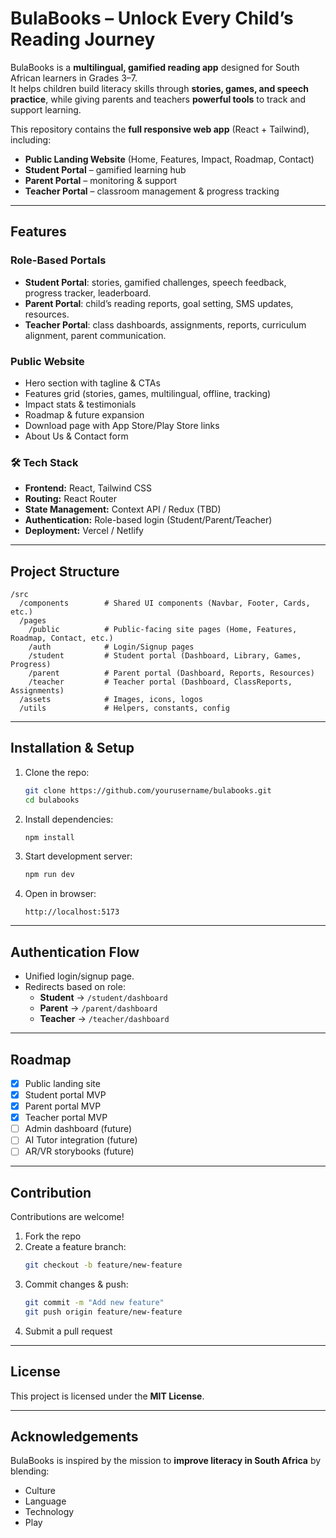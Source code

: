 # BulaBooks – Unlock Every Child’s Reading Journey

BulaBooks is a **multilingual, gamified reading app** designed for South African learners in Grades 3–7.  
It helps children build literacy skills through **stories, games, and speech practice**, while giving parents and teachers **powerful tools** to track and support learning.

This repository contains the **full responsive web app** (React + Tailwind), including:
- **Public Landing Website** (Home, Features, Impact, Roadmap, Contact)
- **Student Portal** – gamified learning hub
- **Parent Portal** – monitoring & support
- **Teacher Portal** – classroom management & progress tracking

---

## Features

### Role-Based Portals
- **Student Portal**: stories, gamified challenges, speech feedback, progress tracker, leaderboard.
- **Parent Portal**: child’s reading reports, goal setting, SMS updates, resources.
- **Teacher Portal**: class dashboards, assignments, reports, curriculum alignment, parent communication.

### Public Website
- Hero section with tagline & CTAs
- Features grid (stories, games, multilingual, offline, tracking)
- Impact stats & testimonials
- Roadmap & future expansion
- Download page with App Store/Play Store links
- About Us & Contact form

### 🛠️ Tech Stack
- **Frontend:** React, Tailwind CSS
- **Routing:** React Router
- **State Management:** Context API / Redux (TBD)
- **Authentication:** Role-based login (Student/Parent/Teacher)
- **Deployment:** Vercel / Netlify

---

## Project Structure

```
/src
  /components        # Shared UI components (Navbar, Footer, Cards, etc.)
  /pages
    /public          # Public-facing site pages (Home, Features, Roadmap, Contact, etc.)
    /auth            # Login/Signup pages
    /student         # Student portal (Dashboard, Library, Games, Progress)
    /parent          # Parent portal (Dashboard, Reports, Resources)
    /teacher         # Teacher portal (Dashboard, ClassReports, Assignments)
  /assets            # Images, icons, logos
  /utils             # Helpers, constants, config
```

---

## Installation & Setup

1. Clone the repo:
   ```bash
   git clone https://github.com/yourusername/bulabooks.git
   cd bulabooks
   ```

2. Install dependencies:
   ```bash
   npm install
   ```

3. Start development server:
   ```bash
   npm run dev
   ```

4. Open in browser:
   ```
   http://localhost:5173
   ```

---

## Authentication Flow

- Unified login/signup page.
- Redirects based on role:
  - **Student** → `/student/dashboard`
  - **Parent** → `/parent/dashboard`
  - **Teacher** → `/teacher/dashboard`

---

## Roadmap

- [x] Public landing site
- [x] Student portal MVP
- [x] Parent portal MVP
- [x] Teacher portal MVP
- [ ] Admin dashboard (future)
- [ ] AI Tutor integration (future)
- [ ] AR/VR storybooks (future)

---

## Contribution

Contributions are welcome!

1. Fork the repo
2. Create a feature branch:
   ```bash
   git checkout -b feature/new-feature
   ```
3. Commit changes & push:
   ```bash
   git commit -m "Add new feature"
   git push origin feature/new-feature
   ```
4. Submit a pull request

---

## License

This project is licensed under the **MIT License**.

---

## Acknowledgements

BulaBooks is inspired by the mission to **improve literacy in South Africa** by blending:

- Culture
- Language
- Technology
- Play